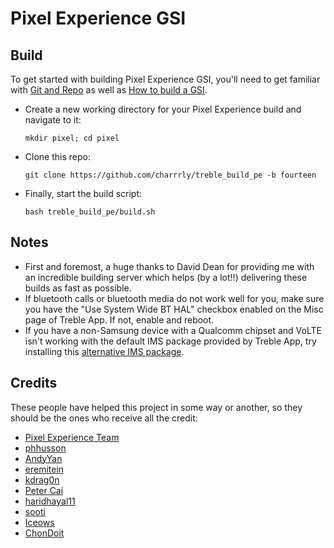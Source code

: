 # Pixel Experience GSI

## Build
To get started with building Pixel Experience GSI, you'll need to get familiar with [Git and Repo](https://source.android.com/source/using-repo.html) as well as [How to build a GSI](https://github.com/phhusson/treble_experimentations/wiki/How-to-build-a-GSI%3F).
- Create a new working directory for your Pixel Experience build and navigate to it:
    ```
    mkdir pixel; cd pixel
    ```
- Clone this repo:
    ```
    git clone https://github.com/charrrly/treble_build_pe -b fourteen
    ```
- Finally, start the build script:
    ```
    bash treble_build_pe/build.sh
    ```

## Notes
- First and foremost, a huge thanks to David Dean for providing me with an incredible building server which helps (by a lot!!) delivering these builds as fast as possible.
- If bluetooth calls or bluetooth media do not work well for you, make sure you have the "Use System Wide BT HAL" checkbox enabled on the Misc page of Treble App. If not, enable and reboot.
- If you have a non-Samsung device with a Qualcomm chipset and VoLTE isn't working with the default IMS package provided by Treble App, try installing this [alternative IMS package](https://treble.phh.me/stable/ims-caf-s.apk).

## Credits
These people have helped this project in some way or another, so they should be the ones who receive all the credit:
- [Pixel Experience Team](https://download.pixelexperience.org/about)
- [phhusson](https://github.com/phhusson)
- [AndyYan](https://github.com/AndyCGYan)
- [eremitein](https://github.com/eremitein)
- [kdrag0n](https://github.com/kdrag0n)
- [Peter Cai](https://github.com/PeterCxy)
- [haridhayal11](https://github.com/haridhayal11)
- [sooti](https://github.com/sooti)
- [Iceows](https://github.com/Iceows)
- [ChonDoit](https://github.com/ChonDoit)
